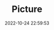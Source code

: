 ---
weight: 1
images:
- /images/edited/113.jpeg
title: Picture
date: 2022-10-24 22:59:53
tags:
- luminar
- work
---